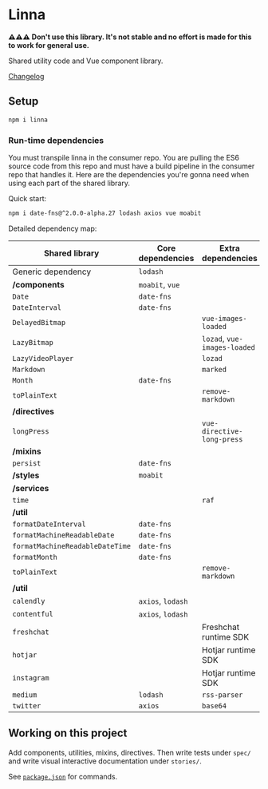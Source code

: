 # Linna

__⚠️⚠️⚠️ Don't use this library. It's not stable and no effort is made for this to work for general use.__

Shared utility code and Vue component library.

[Changelog](https://bitbucket.org/Eiskis/linna/commits/all)

## Setup

```sh
npm i linna
```

### Run-time dependencies

You must transpile linna in the consumer repo. You are pulling the ES6 source code from this repo and must have a build pipeline in the consumer repo that handles it. Here are the dependencies you're gonna need when using each part of the shared library.

Quick start:

```sh
npm i date-fns@^2.0.0-alpha.27 lodash axios vue moabit
```

Detailed dependency map:

| Shared library | Core dependencies | Extra dependencies |
| --- | --- | --- |
| Generic dependency | `lodash` | |
| **/components** | `moabit`, `vue` | |
| `Date` | `date-fns` | |
| `DateInterval` | `date-fns` | |
| `DelayedBitmap` | | `vue-images-loaded` |
| `LazyBitmap` | | `lozad`, `vue-images-loaded` |
| `LazyVideoPlayer` | | `lozad` |
| `Markdown` | | `marked` |
| `Month` | `date-fns` | |
| `toPlainText` | | `remove-markdown` |
| **/directives** | |
| `longPress` | | `vue-directive-long-press` |
| **/mixins** | | |
| `persist` | `date-fns` | |
| **/styles** | `moabit` | |
| **/services** | | |
| `time` | | `raf` |
| **/util** | | |
| `formatDateInterval` | `date-fns` | |
| `formatMachineReadableDate` | `date-fns` | |
| `formatMachineReadableDateTime` | `date-fns` | |
| `formatMonth` | `date-fns` | |
| `toPlainText` | | `remove-markdown` |
| **/util** | | |
| `calendly` | `axios`, `lodash` | |
| `contentful` | `axios`, `lodash` | |
| `freshchat` | | Freshchat runtime SDK |
| `hotjar` | | Hotjar runtime SDK |
| `instagram` | | Hotjar runtime SDK |
| `medium` | `lodash` | `rss-parser` |
| `twitter` | `axios` | `base64` |

## Working on this project

Add components, utilities, mixins, directives. Then write tests under `spec/` and write visual interactive documentation under `stories/`.

See [`package.json`](./package.json) for commands.
